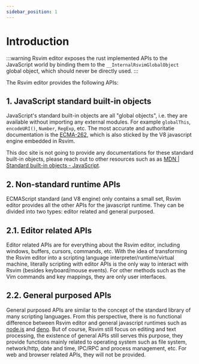 ```yaml
---
sidebar_position: 1
---
```


# Introduction

:::warning
Rsvim editor exposes the rust implemented APIs to the JavaScript world by binding them to the `__InternalRsvimGlobalObject` global object, which should never be directly used.
:::

The Rsvim editor provides the following APIs:

## 1. JavaScript standard built-in objects

JavaScript's standard built-in objects are all "global objects", i.e. they are available without importing any external modules. For example `globalThis`, `encodeURI()`, `Number`, `RegExp`, etc. The most accurate and authoritatie documentation is the [ECMA-262](https://ecma-international.org/publications-and-standards/standards/ecma-262/), which is also sticked by the V8 javascript engine embedded in Rsvim.

This doc site is not going to provide any documentations for these standard built-in objects, please reach out to other resources such as as [MDN | Standard built-in objects - JavaScript](https://developer.mozilla.org/en-US/docs/Web/JavaScript/Reference/Global_Objects).

## 2. Non-standard runtime APIs

ECMAScript standard (and V8 engine) only contains a small set, Rsvim editor provides all the other APIs for the javascript runtime. They can be divided into two types: editor related and general purposed.

## 2.1. Editor related APIs

Editor related APIs are for everything about the Rsvim editor, including windows, buffers, cursors, commands, etc. With the idea of transforming the Rsvim editor into a scripting language interpreter/runtime/virtual machine, literally scripting with editor APIs is the only way to interact with Rsvim (besides keyboard/mouse events). For other methods such as the Vim commands and key mappings, they are only user interfaces.

## 2.2. General purposed APIs

General purposed APIs are similar to the concept of the standard library of many scripting languages. From this perspective, there is no functional difference between Rsvim editor and general javascript runtimes such as [node.js](https://nodejs.org/) and [deno](https://deno.com/). But of course, Rsvim still focus on editing and text processing, the existence of general APIs still serves this purpose, they provide functions mainly related to operating system such as file system, network/http, date and time, IPC/RPC and process management, etc. For web and browser related APIs, they will not be provided.
